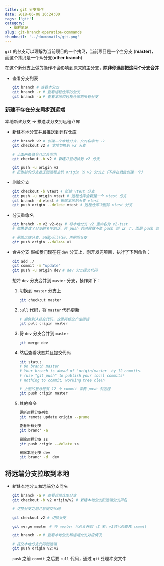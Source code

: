 ```yaml
---
title: git 分支操作
date: 2018-06-08 16:24:00
tags: ['git']
category:
  - 编程笔记
slug: git-branch-operation-commands
thumbnail: '../thumbnails/git.png'
---
```


`git` 的分支可以理解为当前项目的一个拷贝，当前项目是一个主分支 (**master**)，而这个拷贝是一个从分支(**other branch**)

在这个新分支上做的操作不会影响到原来的主分支，**除非你选则把这两个分支合并**

- 查看分支列表

  ```bash
  git branch # 查看本分支
  git branch -r # 查看远程仓库的分支
  git branch -a # 查看本地和远程仓库的所有分支
  ```

### 新建不存在分支同步到远端

本地新建分支 -> 推送改分支到远程仓库

- 新建本地分支并且推送到远程仓库

  ```bash
  git branch v2 # 创建一个本地分支，分支名字为 v2
  git checkout v2 # 本地切换到 v2 分支

  # 上面两条命令可以合写为
  git checkout -b v2 # 新建并且切换到 v2 分支

  git push -u origin v2
  # 把当前的分支推送到远程主机 origin 的 v2 分支上（不存在就会创建一个）
  ```

- 删除分支

  ```bash
  git checkout -b vtest # 新建 vtest 分支
  git push -u origin vtest # 远程仓库会新建一个 vtest 分支
  git branch -d vtest # 删除本地的分支 vtest
  git push origin --delete vtest # 远程仓库中删除 vtest 分支
  ```

- 分支重命名

  ```bash
  git brahch -m v2 v2-dev # 将本地分支 v2 重命名为 v2-test
  # 如果更改了分支的名字的话，再 push 的时候就不能 push 到 v2 了，而是 push 到 v2-test 分支，远程仓库就会创建一个新的 v2-test 分支

  # 删除远端分支，记得pull代码，再删除分支
  git push origin --delete v2
  ```

- 合并分支
  假如我们现在在 `dev` 分支上，刚开发完项目，执行了下列命令：

  ```bash
  git add ./
  git commit -m "update"
  git push -u origin dev # dev 分支提交代码
  ```

  想将 `dev` 分支合并到 `master` 分支，操作如下：

  1. 切换到 `master` 分支上

     ```bash
     git checkout master
     ```

  2. `pull` 代码，将 `master` 代码更新

     ```bash
     # 避免别人提交代码，这里再提交产生错误
     git pull origin master
     ```

  3. 将 `dev` 分支合并到 `master`

     ```bash
     git merge dev
     ```

  4. 然后查看状态并且提交代码

     ```bash
     git status
     # On branch master
     # Your branch is ahead of 'origin/master' by 12 commits.
     # (use "git push" to publish your local commits)
     # nothing to commit, working tree clean

     # 上面的意思是有 12 个 commit 需要 push 到远程
     git push origin master
     ```

  5. 其他命令

     ```bash
     更新远程分支列表
     git remote update origin --prune

     查看所有分支
     git branch -a

     删除远程分支 ss
     git push origin --delete ss

     删除本地分支 dev
     git branch -d  dev
     ```

## 将远端分支拉取到本地

- 新建本地分支和远端分支同名

  ```bash
  git branck -a # 查看远端仓库分支
  git checkout -b v2 origin/v2 # 新建本地分支和远端分支同名

  # 切换分支之前注意提交代码

  git checkout v2 # 切换分支

  git merge master # 将 master 代码合并到 v2 来，v2的代码要先 commit

  git branch -v # 查看本地分支和远端分支对应情况

  # 提交本地分支代码到远端
  git push origin v2:v2
  ```

  `push` 之前 `commit` 之后要 `pull` 代码，通过 `git` 处理冲突文件
